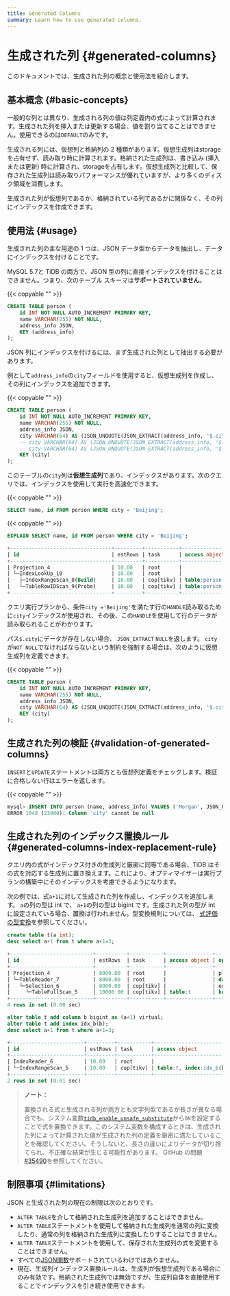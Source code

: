 ```yaml
---
title: Generated Columns
summary: Learn how to use generated columns.
---
```


# 生成された列 {#generated-columns}

このドキュメントでは、生成された列の概念と使用法を紹介します。

## 基本概念 {#basic-concepts}

一般的な列とは異なり、生成される列の値は列定義内の式によって計算されます。生成された列を挿入または更新する場合、値を割り当てることはできません。使用できるのは`DEFAULT`のみです。

生成される列には、仮想列と格納列の 2 種類があります。仮想生成列はstorageを占有せず、読み取り時に計算されます。格納された生成列は、書き込み (挿入または更新) 時に計算され、storageを占有します。仮想生成列と比較して、保存された生成列は読み取りパフォーマンスが優れていますが、より多くのディスク領域を消費します。

生成された列が仮想列であるか、格納されている列であるかに関係なく、その列にインデックスを作成できます。

## 使用法 {#usage}

生成された列の主な用途の 1 つは、JSON データ型からデータを抽出し、データにインデックスを付けることです。

MySQL 5.7と TiDB の両方で、JSON 型の列に直接インデックスを付けることはできません。つまり、次のテーブル スキーマは**サポートされていません**。

{{< copyable "" >}}

```sql
CREATE TABLE person (
    id INT NOT NULL AUTO_INCREMENT PRIMARY KEY,
    name VARCHAR(255) NOT NULL,
    address_info JSON,
    KEY (address_info)
);
```

JSON 列にインデックスを付けるには、まず生成された列として抽出する必要があります。

例として`address_info`の`city`フィールドを使用すると、仮想生成列を作成し、その列にインデックスを追加できます。

{{< copyable "" >}}

```sql
CREATE TABLE person (
    id INT NOT NULL AUTO_INCREMENT PRIMARY KEY,
    name VARCHAR(255) NOT NULL,
    address_info JSON,
    city VARCHAR(64) AS (JSON_UNQUOTE(JSON_EXTRACT(address_info, '$.city'))), -- virtual generated column
    -- city VARCHAR(64) AS (JSON_UNQUOTE(JSON_EXTRACT(address_info, '$.city'))) VIRTUAL, -- virtual generated column
    -- city VARCHAR(64) AS (JSON_UNQUOTE(JSON_EXTRACT(address_info, '$.city'))) STORED, -- stored generated column
    KEY (city)
);
```

このテーブルの`city`列は**仮想生成列**であり、インデックスがあります。次のクエリでは、インデックスを使用して実行を高速化できます。

{{< copyable "" >}}

```sql
SELECT name, id FROM person WHERE city = 'Beijing';
```

{{< copyable "" >}}

```sql
EXPLAIN SELECT name, id FROM person WHERE city = 'Beijing';
```

```sql
+---------------------------------+---------+-----------+--------------------------------+-------------------------------------------------------------+
| id                              | estRows | task      | access object                  | operator info                                               |
+---------------------------------+---------+-----------+--------------------------------+-------------------------------------------------------------+
| Projection_4                    | 10.00   | root      |                                | test.person.name, test.person.id                            |
| └─IndexLookUp_10                | 10.00   | root      |                                |                                                             |
|   ├─IndexRangeScan_8(Build)     | 10.00   | cop[tikv] | table:person, index:city(city) | range:["Beijing","Beijing"], keep order:false, stats:pseudo |
|   └─TableRowIDScan_9(Probe)     | 10.00   | cop[tikv] | table:person                   | keep order:false, stats:pseudo                              |
+---------------------------------+---------+-----------+--------------------------------+-------------------------------------------------------------+
```

クエリ実行プランから、条件`city ='Beijing'`を満たす行の`HANDLE`読み取るために`city`インデックスが使用され、その後、この`HANDLE`を使用して行のデータが読み取られることがわかります。

パス`$.city`にデータが存在しない場合、 `JSON_EXTRACT` `NULL`を返します。 `city`が`NOT NULL`でなければならないという制約を強制する場合は、次のように仮想生成列を定義できます。

{{< copyable "" >}}

```sql
CREATE TABLE person (
    id INT NOT NULL AUTO_INCREMENT PRIMARY KEY,
    name VARCHAR(255) NOT NULL,
    address_info JSON,
    city VARCHAR(64) AS (JSON_UNQUOTE(JSON_EXTRACT(address_info, '$.city'))) NOT NULL,
    KEY (city)
);
```

## 生成された列の検証 {#validation-of-generated-columns}

`INSERT`と`UPDATE`ステートメントは両方とも仮想列定義をチェックします。検証に合格しない行はエラーを返します。

{{< copyable "" >}}

```sql
mysql> INSERT INTO person (name, address_info) VALUES ('Morgan', JSON_OBJECT('Country', 'Canada'));
ERROR 1048 (23000): Column 'city' cannot be null
```

## 生成された列のインデックス置換ルール {#generated-columns-index-replacement-rule}

クエリ内の式がインデックス付きの生成列と厳密に同等である場合、TiDB はその式を対応する生成列に置き換えます。これにより、オプティマイザーは実行プランの構築中にそのインデックスを考慮できるようになります。

次の例では、式`a+1`に対して生成された列を作成し、インデックスを追加します。 `a`の列の型は int で、 `a+1`の列の型は bigint です。生成された列の型が int に設定されている場合、置換は行われません。型変換規則については、 [<a href="/functions-and-operators/type-conversion-in-expression-evaluation.md">式評価の型変換</a>](/functions-and-operators/type-conversion-in-expression-evaluation.md)を参照してください。

```sql
create table t(a int);
desc select a+1 from t where a+1=3;
```

```sql
+---------------------------+----------+-----------+---------------+--------------------------------+
| id                        | estRows  | task      | access object | operator info                  |
+---------------------------+----------+-----------+---------------+--------------------------------+
| Projection_4              | 8000.00  | root      |               | plus(test.t.a, 1)->Column#3    |
| └─TableReader_7           | 8000.00  | root      |               | data:Selection_6               |
|   └─Selection_6           | 8000.00  | cop[tikv] |               | eq(plus(test.t.a, 1), 3)       |
|     └─TableFullScan_5     | 10000.00 | cop[tikv] | table:t       | keep order:false, stats:pseudo |
+---------------------------+----------+-----------+---------------+--------------------------------+
4 rows in set (0.00 sec)
```

```sql
alter table t add column b bigint as (a+1) virtual;
alter table t add index idx_b(b);
desc select a+1 from t where a+1=3;
```

```sql
+------------------------+---------+-----------+-------------------------+---------------------------------------------+
| id                     | estRows | task      | access object           | operator info                               |
+------------------------+---------+-----------+-------------------------+---------------------------------------------+
| IndexReader_6          | 10.00   | root      |                         | index:IndexRangeScan_5                      |
| └─IndexRangeScan_5     | 10.00   | cop[tikv] | table:t, index:idx_b(b) | range:[3,3], keep order:false, stats:pseudo |
+------------------------+---------+-----------+-------------------------+---------------------------------------------+
2 rows in set (0.01 sec)
```

> **ノート：**
>
> 置換される式と生成される列が両方とも文字列型であるが長さが異なる場合でも、システム変数[<a href="/system-variables.md#tidb_enable_unsafe_substitute-new-in-v630">`tidb_enable_unsafe_substitute`</a>](/system-variables.md#tidb_enable_unsafe_substitute-new-in-v630)から`ON`を設定することで式を置換できます。このシステム変数を構成するときは、生成された列によって計算された値が生成された列の定義を厳密に満たしていることを確認してください。そうしないと、長さの違いによりデータが切り捨てられ、不正確な結果が生じる可能性があります。 GitHub の問題[<a href="https://github.com/pingcap/tidb/issues/35490#issuecomment-1211658886">#35490</a>](https://github.com/pingcap/tidb/issues/35490#issuecomment-1211658886)を参照してください。

## 制限事項 {#limitations}

JSON と生成された列の現在の制限は次のとおりです。

-   `ALTER TABLE`を介して格納された生成列を追加することはできません。
-   `ALTER TABLE`ステートメントを使用して格納された生成列を通常の列に変換したり、通常の列を格納された生成列に変換したりすることはできません。
-   `ALTER TABLE`ステートメントを使用して、保存された生成列の式を変更することはできません。
-   すべての[<a href="/functions-and-operators/json-functions.md">JSON関数</a>](/functions-and-operators/json-functions.md)サポートされているわけではありません。
-   現在、生成列インデックス置換ルールは、生成列が仮想生成列である場合にのみ有効です。格納された生成列では無効ですが、生成列自体を直接使用することでインデックスを引き続き使用できます。
